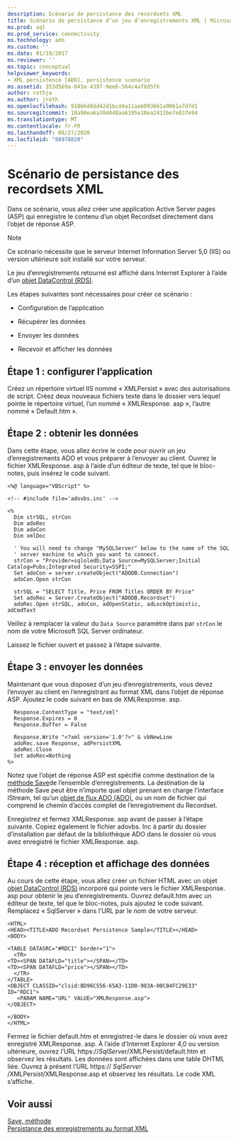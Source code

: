 ```yaml
---
description: Scénario de persistance des recordsets XML
title: Scénario de persistance d’un jeu d’enregistrements XML | Microsoft Docs
ms.prod: sql
ms.prod_service: connectivity
ms.technology: ado
ms.custom: ''
ms.date: 01/19/2017
ms.reviewer: ''
ms.topic: conceptual
helpviewer_keywords:
- XML persistence [ADO], persistence scenario
ms.assetid: 353d569a-043a-4397-9ee6-564c4af8d5f6
author: rothja
ms.author: jroth
ms.openlocfilehash: 91066d8dd42d1bcd4a11aab093661a9061a7d7d1
ms.sourcegitcommit: 18a98ea6a30d448aa6195e10ea2413be7e837e94
ms.translationtype: MT
ms.contentlocale: fr-FR
ms.lasthandoff: 08/27/2020
ms.locfileid: "88978820"
---
```

# <a name="xml-recordset-persistence-scenario"></a>Scénario de persistance des recordsets XML
Dans ce scénario, vous allez créer une application Active Server pages (ASP) qui enregistre le contenu d’un objet Recordset directement dans l’objet de réponse ASP.  
  
> [!NOTE]
>  Ce scénario nécessite que le serveur Internet Information Server 5,0 (IIS) ou version ultérieure soit installé sur votre serveur.  
  
 Le jeu d’enregistrements retourné est affiché dans Internet Explorer à l’aide d’un [objet DataControl (RDS)](../../reference/rds-api/datacontrol-object-rds.md).  
  
 Les étapes suivantes sont nécessaires pour créer ce scénario :  
  
-   Configuration de l’application  
  
-   Récupérer les données  
  
-   Envoyer les données  
  
-   Recevoir et afficher les données  
  
## <a name="step-1-set-up-the-application"></a>Étape 1 : configurer l’application  
 Créez un répertoire virtuel IIS nommé « XMLPersist » avec des autorisations de script. Créez deux nouveaux fichiers texte dans le dossier vers lequel pointe le répertoire virtuel, l’un nommé « XMLResponse. asp », l’autre nommé « Default.htm ».  
  
## <a name="step-2-get-the-data"></a>Étape 2 : obtenir les données  
 Dans cette étape, vous allez écrire le code pour ouvrir un jeu d’enregistrements ADO et vous préparer à l’envoyer au client. Ouvrez le fichier XMLResponse. asp à l’aide d’un éditeur de texte, tel que le bloc-notes, puis insérez le code suivant.  
  
```  
<%@ language="VBScript" %>  
  
<!-- #include file='adovbs.inc' -->  
  
<%  
  Dim strSQL, strCon  
  Dim adoRec   
  Dim adoCon   
  Dim xmlDoc   
  
  ' You will need to change "MySQLServer" below to the name of the SQL   
  ' server machine to which you want to connect.  
  strCon = "Provider=sqloledb;Data Source=MySQLServer;Initial Catalog=Pubs;Integrated Security=SSPI;"  
  Set adoCon = server.createObject("ADODB.Connection")  
  adoCon.Open strCon  
  
  strSQL = "SELECT Title, Price FROM Titles ORDER BY Price"  
  Set adoRec = Server.CreateObject("ADODB.Recordset")  
  adoRec.Open strSQL, adoCon, adOpenStatic, adLockOptimistic, adCmdText  
```  
  
 Veillez à remplacer la valeur du `Data Source` paramètre dans par `strCon` le nom de votre Microsoft SQL Server ordinateur.  
  
 Laissez le fichier ouvert et passez à l’étape suivante.  
  
## <a name="step-3-send-the-data"></a>Étape 3 : envoyer les données  
 Maintenant que vous disposez d’un jeu d’enregistrements, vous devez l’envoyer au client en l’enregistrant au format XML dans l’objet de réponse ASP. Ajoutez le code suivant en bas de XMLResponse. asp.  
  
```  
  Response.ContentType = "text/xml"  
  Response.Expires = 0  
  Response.Buffer = False  
  
  Response.Write "<?xml version='1.0'?>" & vbNewLine  
  adoRec.save Response, adPersistXML  
  adoRec.Close  
  Set adoRec=Nothing  
%>  
```  
  
 Notez que l’objet de réponse ASP est spécifié comme destination de la [méthode Save](../../reference/ado-api/save-method.md)de l’ensemble d’enregistrements. La destination de la méthode Save peut être n’importe quel objet prenant en charge l’interface IStream, tel qu’un [objet de flux ADO (ADO)](../../reference/ado-api/stream-object-ado.md), ou un nom de fichier qui comprend le chemin d’accès complet de l’enregistrement du Recordset.  
  
 Enregistrez et fermez XMLResponse. asp avant de passer à l’étape suivante. Copiez également le fichier adovbs. Inc à partir du dossier d’installation par défaut de la bibliothèque ADO dans le dossier où vous avez enregistré le fichier XMLResponse. asp.  
  
## <a name="step-4-receive-and-display-the-data"></a>Étape 4 : réception et affichage des données  
 Au cours de cette étape, vous allez créer un fichier HTML avec un objet [objet DataControl (RDS)](../../reference/rds-api/datacontrol-object-rds.md) incorporé qui pointe vers le fichier XMLResponse. asp pour obtenir le jeu d’enregistrements. Ouvrez default.htm avec un éditeur de texte, tel que le bloc-notes, puis ajoutez le code suivant. Remplacez « SqlServer » dans l’URL par le nom de votre serveur.  
  
```  
<HTML>  
<HEAD><TITLE>ADO Recordset Persistence Sample</TITLE></HEAD>  
<BODY>  
  
<TABLE DATASRC="#RDC1" border="1">  
  <TR>  
<TD><SPAN DATAFLD="title"></SPAN></TD>  
<TD><SPAN DATAFLD="price"></SPAN></TD>  
  </TR>  
</TABLE>  
<OBJECT CLASSID="clsid:BD96C556-65A3-11D0-983A-00C04FC29E33" ID="RDC1">  
   <PARAM NAME="URL" VALUE="XMLResponse.asp">  
</OBJECT>  
  
</BODY>  
</HTML>  
```  
  
 Fermez le fichier default.htm et enregistrez-le dans le dossier où vous avez enregistré XMLResponse. asp. À l’aide d’Internet Explorer 4,0 ou version ultérieure, ouvrez l’URL https://*SqlServer*/XMLPersist/default.htm et observez les résultats. Les données sont affichées dans une table DHTML liée. Ouvrez à présent l’URL https:// *SqlServer* /XMLPersist/XMLResponse.asp et observez les résultats. Le code XML s’affiche.  
  
## <a name="see-also"></a>Voir aussi  
 [Save, méthode](../../reference/ado-api/save-method.md)   
 [Persistance des enregistrements au format XML](./persisting-records-in-xml-format.md)
